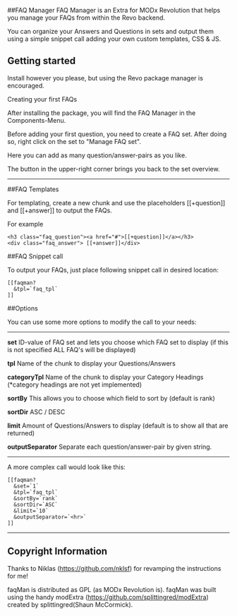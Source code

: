 ##FAQ Manager
FAQ Manager is an Extra for MODx Revolution that helps you manage your FAQs from within the Revo backend.

You can organize your Answers and Questions in sets and output them using a simple snippet call adding your own custom templates, CSS & JS.

## Getting started

Install however you please, but using the Revo package manager is encouraged.

Creating your first FAQs

After installing the package, you will find the FAQ Manager in the Components-Menu.

Before adding your first question, you need to create a FAQ set. After doing so, right click on the set to "Manage FAQ set".

Here you can add as many question/answer-pairs as you like.

The button in the upper-right corner brings you back to the set overview.

***
##FAQ Templates

For templating, create a new chunk and use the placeholders [[+question]] and [[+answer]] to output the FAQs.

For example

    <h3 class="faq_question"><a href="#">[[+question]]</a></h3>
    <div class="faq_answer"> [[+answer]]</div>


##FAQ Snippet call

To output your FAQs, just place following snippet call in desired location:

    [[faqman?
      &tpl=`faq_tpl`
    ]]

##Options

You can use some more options to modify the call to your needs:

---

**set**             ID-value of FAQ set and lets you choose which FAQ set to display (if this is not specified ALL FAQ's will be displayed)

**tpl**             Name of the chunk to display your Questions/Answers

**categoryTpl**     Name of the chunk to display your Category Headings (*category headings are not yet implemented)

**sortBy**          This allows you to choose which field to sort by (default is rank)

**sortDir**         ASC / DESC

**limit**           Amount of Questions/Answers to display (default is to show all that are returned)

**outputSeparator**	Separate each question/answer-pair by given string.


---

A more complex call would look like this:

    [[faqman?
      &set=`1`
      &tpl=`faq_tpl`
      &sortBy=`rank`
      &sortDir=`ASC`
      &limit=`10`
      &outputSeparator=`<hr>`
    ]]

***
## Copyright Information

Thanks to Niklas (https://github.com/nklsf) for revamping the instructions for me!

faqMan is distributed as GPL (as MODx Revolution is). faqMan was built using the
handy modExtra (https://github.com/splittingred/modExtra)
created by splittingred(Shaun McCormick).